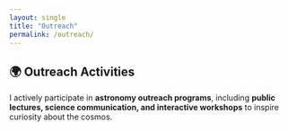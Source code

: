 ```yaml
---
layout: single
title: "Outreach"
permalink: /outreach/
---
```


## 🌍 Outreach Activities  

I actively participate in **astronomy outreach programs**, including **public lectures, science communication, and interactive workshops** to inspire curiosity about the cosmos.  

